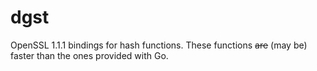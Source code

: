 # dgst
OpenSSL 1.1.1 bindings for hash functions. These functions ~~are~~ (may be) faster than the ones provided with Go.
